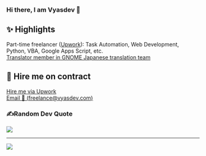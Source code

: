 ### Hi there, I am Vyasdev 👋

## ✨ Highlights
Part-time freelancer ([Upwork](https://www.upwork.com/freelancers/~019a725b0da8008524)): Task Automation, Web Development, Python, VBA, Google Apps Script, etc.
<br>
[Translator member in GNOME Japanese translation team](https://l10n.gnome.org/users/vyasdev217/)

## 🤝 Hire me on contract
[Hire me via Upwork](https://www.upwork.com/freelancers/~019a725b0da8008524)
<br>
[Email 📧 (freelance@vyasdev.com)](mailto://freelance@vyasdev.com)

### ✍️Random Dev Quote
![](https://quotes-github-readme.vercel.app/api?type=horizontal&theme=dark)


---
[![](https://visitcount.itsvg.in/api?id=Vyasdev217&icon=3&color=0)](https://visitcount.itsvg.in)

<!--
**Vyasdev217/Vyasdev217** is a ✨ _special_ ✨ repository because its `README.md` (this file) appears on your GitHub profile.

Here are some ideas to get you started:

- 🔭 I’m currently working on ...
- 🌱 I’m currently learning ...
- 👯 I’m looking to collaborate on ...
- 🤔 I’m looking for help with ...
- 💬 Ask me about ...
- 📫 How to reach me: ...
- 😄 Pronouns: ...
- ⚡ Fun fact: ...
-->

<!--a href="https://projecteuler.net/">
  <img align="center" src="https://projecteuler.net/profile/Vyasdev217.png" />
</a-->

<!--a href="https://www.codewars.com/users/Vyasdev217">
  <img align="center" src="https://www.codewars.com/users/Vyasdev217/badges/large" />
</a-->
